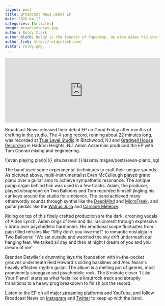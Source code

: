```yaml
---
layout: post
title: Broadcast News Debut EP
date: 2020-04-12
categories: [Articles]
image: broadcastnews.jpg
author: Roldy Clark
author_blurb: Roldy is the founder of Tapedrop. He also makes his own films and music.
author_link: http://roldyclark.com/
avatar: roldy.png
---
```


<iframe src="https://open.spotify.com/embed/album/3RjOxlGMzlDM4opRmYnKJT" width="100%" height="210px" frameborder="0" allowtransparency="true" allow="encrypted-media"></iframe>

Broadcast News released their debut EP on Good Friday after months of crafting in the studio. The 4 song record, running about 22 minutes long, was recorded at [True Level Studio](https://www.truelevelstudio.com/) in Blackwood, NJ and [Gradwell House Recording](https://www.gradwellhouse.com/) in Haddon Heights, NJ. Adam Ackerman produced the EP with Tom Conran mixing and engineering.

![evan playing piano]({{ site.baseurl }}/assets/images/posts/evan-piano.jpg)

The band used some experimental techniques to craft their unique sounds. As pictured above, multi-instrumentalist Evan McCullough played grand piano over a guitar amp to achieve sympathetic resonance. The antique pump organ behind him was used in a few tracks. Adam, the producer, played vibraphone on Two Balloons and Tom recorded himself jingling his car keys around the studio for ambience. The band achieved many otherwordly sounds through synths like the [DeepMind](https://www.behringer.com/Categories/Behringer/Keyboards/Synthesizers-and-Samplers/DEEPMIND-12/p/P0AC5) and [MicroFreak](https://www.arturia.com/products/hardware-synths/microfreak/overview), and guitar pedals like the [Walrus Julia](https://www.walrusaudio.com/products/julia-analog-chorus-vibrato-v2) and [Caroline Météore](https://carolineguitar.com/product/meteore/).

Riding on top of this finely crafted production are the dark, crooning vocals of Aiden Lynch. Aiden sings of love and disillusionment through expressive vibrato over psychedelic harmonies. His emotional scope fluctuates from pain filled refrains like "Why don't you love me?" to romantic nostalgia in Two Balloons: "We sat outside and watched the sky drift underneath our hanging feet. We talked all day and then at night I dream of you and you dream of me"

Brenden Detwiler's drumming lays the foundation with in-the-pocket grooves underneath Reid Howard's sliding basslines and Alec Nolan's heavily effected rhythm guitar. The album is a melting pot of genres, most prominently shoegaze and psychedelic rock. The 8 minute closer 'I Like Your Planet' starts as what feels like a krautrock track and abruptly transitions to a heavy prog breakdown to finish out the record.

Listen to the EP on all major [streaming platforms](https://open.spotify.com/album/3RjOxlGMzlDM4opRmYnKJT?si=FNJ1ygZJTlK7iW5CIsPW9w) and [YouTube](https://www.youtube.com/watch?v=7LLaM8e3dIg&list=OLAK5uy_m_H_6MdIKlG8ueNmAvFZQonHHf-ezdwxA), and follow Broadcast News on [Instagram](https://www.instagram.com/bcastnews/) and [Twitter](https://twitter.com/bcastnews) to keep up with the band.
